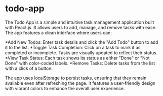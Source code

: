 # todo-app

The Todo App is a simple and intuitive task management application built with React.js. It allows users to add, manage, and remove tasks with ease. The app features a clean interface where users can:

*Add New Todos: Enter task details and click the "Add Todo" button to add it to the list.
*Toggle Task Completion: Click on a task to mark it as completed or incomplete. Tasks are visually updated to reflect their status.
*View Task Status: Each task shows its status as either "Done" or "Not Done" with color-coded labels.
*Remove Tasks: Delete tasks from the list with a click of a button.

The app uses localStorage to persist tasks, ensuring that they remain available even after refreshing the page. It features a user-friendly design with vibrant colors to enhance the overall user experience.
